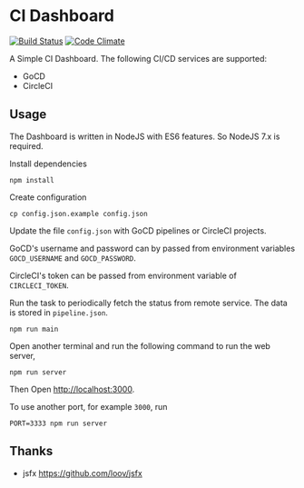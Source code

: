 # CI Dashboard

[![Build Status](https://travis-ci.org/zhangyuan/ci_dashboard.svg?branch=master)](https://travis-ci.org/zhangyuan/ci_dashboard)
[![Code Climate](https://codeclimate.com/github/zhangyuan/ci_dashboard.svg)](https://codeclimate.com/github/zhangyuan/ci_dashboard)

A Simple CI Dashboard. The following CI/CD services are supported:

* GoCD
* CircleCI

## Usage

The Dashboard is written in NodeJS with ES6 features. So NodeJS 7.x is required.

Install dependencies

```
npm install
```

Create configuration

```
cp config.json.example config.json
```

Update the file `config.json` with GoCD pipelines or CircleCI projects. 

GoCD's username and password can by passed from environment variables `GOCD_USERNAME` and `GOCD_PASSWORD`. 

CircleCI's token can be passed from environment variable of `CIRCLECI_TOKEN`.

Run the task to periodically fetch the status from remote service. The data is stored in `pipeline.json`.

```
npm run main
```

 
Open another terminal and run the following command to run the web server,

```
npm run server
```

Then Open [http://localhost:3000](http://localhost:3000).

To use another port, for example `3000`, run
```
PORT=3333 npm run server
```

## Thanks

* jsfx https://github.com/loov/jsfx

